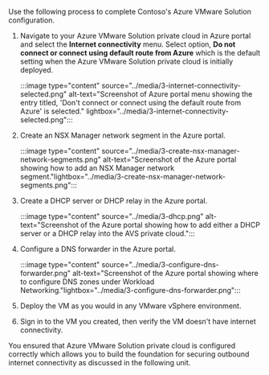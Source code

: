 ﻿Use the following process to complete Contoso's Azure VMware Solution configuration.

1. Navigate to your Azure VMware Solution private cloud in Azure portal and select the **Internet connectivity** menu. Select option, **Do not connect or connect using default route from Azure** which is the default setting when the Azure VMware Solution private cloud is initially deployed.

   :::image type="content" source="../media/3-internet-connectivity-selected.png" alt-text="Screenshot of Azure portal menu showing the entry titled, 'Don't connect or connect using the default route from Azure' is selected." lightbox="../media/3-internet-connectivity-selected.png":::

1. Create an NSX Manager network segment in the Azure portal.

   :::image type="content" source="../media/3-create-nsx-manager-network-segments.png" alt-text="Screenshot of the Azure portal showing how to add an NSX Manager network segment."lightbox="../media/3-create-nsx-manager-network-segments.png":::

1. Create a DHCP server or DHCP relay in the Azure portal.

   :::image type="content" source="../media/3-dhcp.png" alt-text="Screenshot of the Azure portal showing how to add either a DHCP server or a DHCP relay into the AVS private cloud.":::

1. Configure a DNS forwarder in the Azure portal.

   :::image type="content" source="../media/3-configure-dns-forwarder.png" alt-text="Screenshot of the Azure portal showing where to configure DNS zones under Workload Networking."lightbox="../media/3-configure-dns-forwarder.png":::

1. Deploy the VM as you would in any VMware vSphere environment.
1. Sign in to the VM you created, then verify the VM doesn't have internet connectivity.

You ensured that Azure VMware Solution private cloud is configured correctly which allows you to build the foundation for securing outbound internet connectivity as discussed in the following unit.
